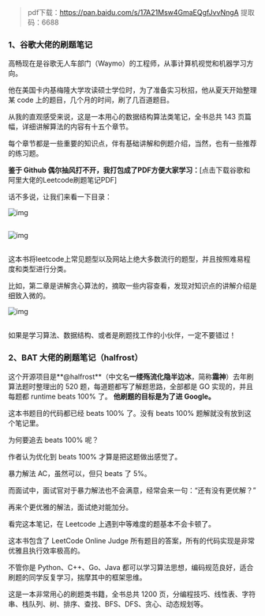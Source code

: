 
> pdf下载：https://pan.baidu.com/s/17A21Msw4GmaEQgfJvvNngA 
提取码：6688

### **1、谷歌大佬的刷题笔记**

高畅现在是谷歌无人车部门（Waymo）的工程师，从事计算机视觉和机器学习方向。

他在美国卡内基梅隆大学攻读硕士学位时，为了准备实习秋招，他从夏天开始整理某 code 上的题目，几个月的时间，刷了几百道题目。

从我的直观感受来说，这是一本用心的数据结构算法类笔记，全书总共 143 页篇幅，详细讲解算法的内容有十五个章节。

每个章节都是一些重要的知识点，伴有基础讲解和例题介绍，当然，也有一些推荐的练习题。

**鉴于 Github 偶尔抽风打不开，我打包成了PDF方便大家学习：**[点击下载谷歌和阿里大佬的Leetcode刷题笔记PDF]

话不多说，让我们来看一下目录：

![img](http://blog-img.coolsen.cn/img/609fba40eac5e.jpg)

![点击并拖拽以移动](data:image/gif;base64,R0lGODlhAQABAPABAP///wAAACH5BAEKAAAALAAAAAABAAEAAAICRAEAOw==)

![img](https://static.leiphone.com/uploads/new/sns/202105/609fba4109542.jpg)

![点击并拖拽以移动](data:image/gif;base64,R0lGODlhAQABAPABAP///wAAACH5BAEKAAAALAAAAAABAAEAAAICRAEAOw==)

这本书将leetcode上常见题型以及网站上绝大多数流行的题型，并且按照难易程度和类型进行分类。

比如，第二章是讲解贪心算法的，摘取一些内容查看，发现对知识点的讲解介绍是细致入微的。

![img](http://blog-img.coolsen.cn/img/609fba411b191.jpg)

![点击并拖拽以移动](data:image/gif;base64,R0lGODlhAQABAPABAP///wAAACH5BAEKAAAALAAAAAABAAEAAAICRAEAOw==)

如果是学习算法、数据结构、或者是刷题找工作的小伙伴，一定不要错过！

### **2、BAT 大佬的刷题笔记（halfrost）**

这个开源项目是**@halfrost**（中文名**一缕殇流化隐半边冰**，简称**霜神**）去年刷算法题时整理出的 520 题，每道题都写了解题思路，全部都是 GO 实现的，并且每题都 runtime beats 100% 了。 **他刷题的目标是为了进 Google。**

这本书题目的代码都已经 beats 100% 了。没有 beats 100% 题解就没有放到这个笔记里。

为何要追去 beats 100% 呢？

作者认为优化到 beats 100% 才算是把这题做出感觉了。

暴力解法 AC，虽然可以，但只 beats 了 5%。

而面试中，面试官对于暴力解法也不会满意，经常会来一句：“还有没有更优解？”

再来个更优雅的解法，面试绝对能加分。

看完这本笔记，在 Leetcode 上遇到中等难度的题基本不会卡顿了。

这本书包含了 LeetCode Online Judge 所有题目的答案，所有的代码实现是非常优雅且执行效率极高的。

不管你是 Python、C++、Go、Java 都可以学习算法思想，编码规范良好，适合刷题的同学反复学习，揣摩其中的框架思维。

这是一本非常用心的刷题类书籍，全书总共 1200 页，分编程技巧、线性表、字符串、栈队列、树、排序、查找、BFS、DFS、贪心、动态规划等。